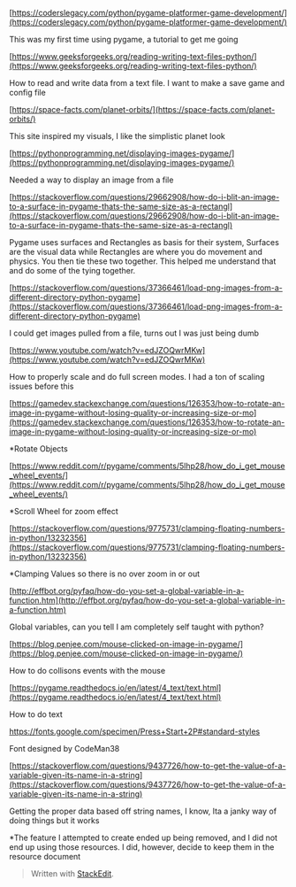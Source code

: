 [https://coderslegacy.com/python/pygame-platformer-game-development/](https://coderslegacy.com/python/pygame-platformer-game-development/)

This was my first time using pygame, a tutorial to get me going

  

[https://www.geeksforgeeks.org/reading-writing-text-files-python/](https://www.geeksforgeeks.org/reading-writing-text-files-python/)

How to read and write data from a text file. I want to make a save game and config file

  

[https://space-facts.com/planet-orbits/](https://space-facts.com/planet-orbits/)

This site inspired my visuals, I like the simplistic planet look

  

[https://pythonprogramming.net/displaying-images-pygame/](https://pythonprogramming.net/displaying-images-pygame/)

Needed a way to display an image from a file

  

[https://stackoverflow.com/questions/29662908/how-do-i-blit-an-image-to-a-surface-in-pygame-thats-the-same-size-as-a-rectangl](https://stackoverflow.com/questions/29662908/how-do-i-blit-an-image-to-a-surface-in-pygame-thats-the-same-size-as-a-rectangl)

Pygame uses surfaces and Rectangles as basis for their system, Surfaces are the visual data while Rectangles are where you do movement and physics. You then tie these two together. This helped me understand that and do some of the tying together.

  

[https://stackoverflow.com/questions/37366461/load-png-images-from-a-different-directory-python-pygame](https://stackoverflow.com/questions/37366461/load-png-images-from-a-different-directory-python-pygame)

I could get images pulled from a file, turns out I was just being dumb

  
  

[https://www.youtube.com/watch?v=edJZOQwrMKw](https://www.youtube.com/watch?v=edJZOQwrMKw)

How to properly scale and do full screen modes. I had a ton of scaling issues before this

  

[https://gamedev.stackexchange.com/questions/126353/how-to-rotate-an-image-in-pygame-without-losing-quality-or-increasing-size-or-mo](https://gamedev.stackexchange.com/questions/126353/how-to-rotate-an-image-in-pygame-without-losing-quality-or-increasing-size-or-mo)

*Rotate Objects

  

[https://www.reddit.com/r/pygame/comments/5lhp28/how_do_i_get_mouse_wheel_events/](https://www.reddit.com/r/pygame/comments/5lhp28/how_do_i_get_mouse_wheel_events/)

*Scroll Wheel for zoom effect

  

[https://stackoverflow.com/questions/9775731/clamping-floating-numbers-in-python/13232356](https://stackoverflow.com/questions/9775731/clamping-floating-numbers-in-python/13232356)

*Clamping Values so there is no over zoom in or out

  

[http://effbot.org/pyfaq/how-do-you-set-a-global-variable-in-a-function.htm](http://effbot.org/pyfaq/how-do-you-set-a-global-variable-in-a-function.htm)

Global variables, can you tell I am completely self taught with python?

  

[https://blog.penjee.com/mouse-clicked-on-image-in-pygame/](https://blog.penjee.com/mouse-clicked-on-image-in-pygame/)

How to do collisons events with the mouse

  

[https://pygame.readthedocs.io/en/latest/4_text/text.html](https://pygame.readthedocs.io/en/latest/4_text/text.html)

How to do text

https://fonts.google.com/specimen/Press+Start+2P#standard-styles

Font designed by CodeMan38

  

[https://stackoverflow.com/questions/9437726/how-to-get-the-value-of-a-variable-given-its-name-in-a-string](https://stackoverflow.com/questions/9437726/how-to-get-the-value-of-a-variable-given-its-name-in-a-string)

Getting the proper data based off string names, I know, Ita a janky way of doing things but it works

  
  

*The feature I attempted to create ended up being removed, and I did not end up using those resources. I did, however, decide to keep them in the resource document
> Written with [StackEdit](https://stackedit.io/).